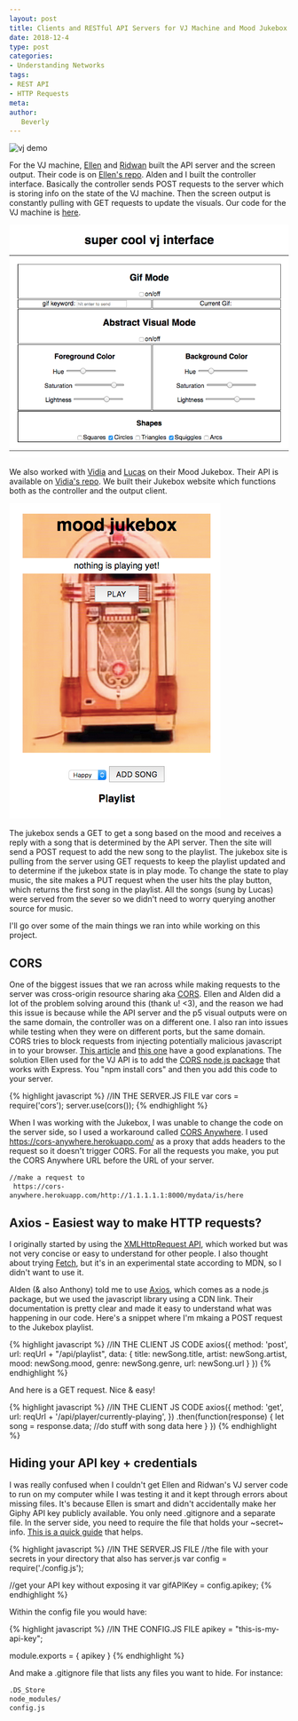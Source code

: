 ```yaml
---
layout: post
title: Clients and RESTful API Servers for VJ Machine and Mood Jukebox
date: 2018-12-4
type: post
categories:
- Understanding Networks
tags:
- REST API
- HTTP Requests
meta:
author:
   Beverly
---
```


![vj demo](/assets/und-networks/vj-demo.gif)

For the VJ machine, [Ellen](https://ellennickles.com/itpblog/?category=Understanding%20Networks) and [Ridwan](https://www.ridwanmadon.com/blog/category/UnderstandingNetworks) built the API server and the screen output. Their code is on [Ellen's repo](https://github.com/ellennickles/understanding-networks/tree/master/RESTful_project/super-cool-vj-machine). Alden and I built the controller interface. Basically the controller sends POST requests to the server which is storing info on the state of the VJ machine. Then the screen output is constantly pulling with GET requests to update the visuals. Our code for the VJ machine is [here](https://github.com/miamiww/RESTfulStuff/tree/master/VJInterface).

<!-- {{ site.baseurl }} -->
![vj interface](/assets/und-networks/vj-interface.png)

We also worked with [Vidia](http://blog.vidianindhita.com/category/itp-fall-2018/understanding-networks/) and [Lucas](http://chung.work/blog/understanding-networks/) on their Mood Jukebox. Their API is available on [Vidia's repo](https://github.com/vidianindhita/mood-jukebox-api). We built their Jukebox website which functions both as the controller and the output client.

![mood jukebox](/assets/und-networks/mood-jukebox.png)

The jukebox sends a GET to get a song based on the mood and receives a reply with a song that is determined by the API server. Then the site will send a POST request to add the new song to the playlist. The jukebox site is pulling from the server using GET requests to keep the playlist updated and to determine if the jukebox state is in play mode. To change the state to play music, the site makes a PUT request when the user hits the play button, which returns the first song in the playlist. All the songs (sung by Lucas) were served from the sever so we didn't need to worry querying another source for music.

I'll go over some of the main things we ran into while working on this project.

## CORS

One of the biggest issues that we ran across while making requests to the server was cross-origin resource sharing aka [CORS](https://developer.mozilla.org/en-US/docs/Web/HTTP/CORS). Ellen and Alden did a lot of the problem solving around this (thank u! <3), and the reason we had this issue is because while the API server and the p5 visual outputs were on the same domain, the controller was on a different one. I also ran into issues while testing when they were on different ports, but the same domain. CORS tries to block requests from injecting potentially malicious javascript in to your browser. [This article](https://medium.com/@baphemot/understanding-cors-18ad6b478e2b) and [this one](https://medium.com/netscape/hacking-it-out-when-cors-wont-let-you-be-great-35f6206cc646) have a good explanations. The solution Ellen used for the VJ API is to add the [CORS node.js package](https://www.npmjs.com/package/cors) that works with Express. You "npm install cors" and then you add this code to your server.

{% highlight javascript %}
//IN THE SERVER.JS FILE
var cors = require('cors');
server.use(cors());
{% endhighlight %}

When I was working with the Jukebox, I was unable to change the code on the server side, so I used a workaround called [CORS Anywhere](https://github.com/Rob--W/cors-anywhere). I used https://cors-anywhere.herokuapp.com/ as a proxy that adds headers to the request so it doesn't trigger CORS. For all the requests you make, you put the CORS Anywhere URL before the URL of your server.

```
//make a request to
 https://cors-anywhere.herokuapp.com/http://1.1.1.1.1:8000/mydata/is/here

```

## Axios - Easiest way to make HTTP requests?

I originally started by using the [XMLHttpRequest API](https://developer.mozilla.org/en-US/docs/Web/API/XMLHttpRequest), which worked but was not very concise or easy to understand for other people. I also thought about trying [Fetch](https://developer.mozilla.org/en-US/docs/Web/API/Fetch_API/Using_Fetch), but it's in an experimental state according to MDN, so I didn't want to use it.

Alden (& also Anthony) told me to use [Axios](https://www.npmjs.com/package/axios), which comes as a node.js package, but we  used the javascript library using a CDN link. Their documentation is pretty clear and made it easy to understand what was happening in our code. Here's a snippet where I'm mkaing a POST request to the Jukebox playlist.

{% highlight javascript %}
//IN THE CLIENT JS CODE
axios({
  method: 'post',
  url: reqUrl + "/api/playlist",
  data: {
    title: newSong.title,
    artist: newSong.artist,
    mood: newSong.mood,
    genre: newSong.genre,
    url: newSong.url
  }
})
{% endhighlight %}

And here is a GET request. Nice & easy!

{% highlight javascript %}
//IN THE CLIENT JS CODE
axios({
    method: 'get',
    url: reqUrl + '/api/player/currently-playing',
  })
  .then(function(response) {
    let song = response.data;
    //do stuff with song data here
  }
})
{% endhighlight %}

## Hiding your API key + credentials

I was really confused when I couldn't get Ellen and Ridwan's VJ server code to run on my computer while I was testing it and it kept through errors about missing files. It's because Ellen is smart and didn't accidentally make her Giphy API key publicly available. You only need .gitignore and a separate file. In the server side, you need to require the file that holds your ~secret~ info. [This is a quick guide](http://c-ro.github.io/blog/node/github/2016/02/12/Hide-API-Keys-for-Github-Node.html) that helps.

{% highlight javascript %}
//IN THE SERVER.JS FILE
//the file with your secrets in your directory that also has server.js
var config = require('./config.js');

//get your API key without exposing it
var gifAPIKey = config.apikey;
{% endhighlight %}

Within the config file you would have:

{% highlight javascript %}
//IN THE CONFIG.JS FILE
apikey = "this-is-my-api-key";

  module.exports = {
    apikey
  }
{% endhighlight %}

And make a  .gitignore file that lists any files you want to hide. For instance:

```
.DS_Store
node_modules/
config.js

```
